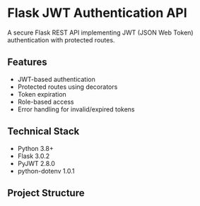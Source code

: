 # Flask JWT Authentication API

A secure Flask REST API implementing JWT (JSON Web Token) authentication with protected routes.

## Features

- JWT-based authentication
- Protected routes using decorators
- Token expiration
- Role-based access
- Error handling for invalid/expired tokens

## Technical Stack

- Python 3.8+
- Flask 3.0.2
- PyJWT 2.8.0
- python-dotenv 1.0.1

## Project Structure 